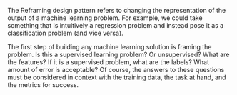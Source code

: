The Reframing design pattern refers to changing the representation of the output of a machine learning problem. For example, we could take something that is intuitively a regression problem and instead pose it as a classification problem (and vice versa). 

The first step of building any machine learning solution is framing the problem. Is this a supervised learning problem? Or unsupervised? What are the features? If it is a supervised problem, what are the labels? What amount of error is acceptable? Of course, the answers to these questions must be considered in context with the training data, the task at hand, and the metrics for success. 



